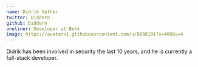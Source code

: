 ```yaml
---
name: Didrik Sæther
twitter: Diddern
github: Diddern
oneliner: Developer at Bekk
image: https://avatars1.githubusercontent.com/u/8608101?s=460&v=4
---
```

Didrik has been involved in security the last 10 years, and he is currently a full-stack developer. 
